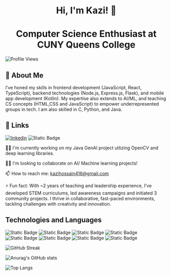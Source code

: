 <h1 align="center">
Hi, I'm Kazi! 👋
</h1>
<h1 align="center">
Computer Science Enthusiast at CUNY Queens College
</h1>

![Profile Views](https://komarev.com/ghpvc/?username=kazih436&color=blueviolet)


## 🚀 About Me
I’ve honed my skills in frontend development (JavaScript, React, TypeScript), backend technologies (Node.js, Express.js, Flask), and mobile app development (Kotlin). My expertise also extends to AI/ML, and teaching CS concepts (HTML,CSS and JavaScript) to empower underrepresented groups in tech. I am also skilled in C, Python, and Java.


## 🔗 Links
[![linkedin](https://img.shields.io/badge/linkedin-0A66C2?style=for-the-badge&logo=linkedin&logoColor=white)](https://www.linkedin.com/in/kazi19/)
![Static Badge](https://img.shields.io/badge/gmail-%23EA4335?style=for-the-badge&logo=gmail&logoColor=white&logoSize=auto)


👩‍💻 I'm currently working on my Java GenAI project utlizing OpenCV and deep learning libraries. 

👯‍♀️ I'm looking to collaborate on AI/ Machine learning projects!

📫 How to reach me: kazihossain416@gmail.com

⚡️ Fun fact: With ~2 years of teaching and leadership experience, I’ve developed STEM curriculums, led awareness campaigns and initiated 3 community projects. I thrive in collaborative, fast-paced environments, tackling challenges with creativity and innovation. 


## Technologies and Languages 
![Static Badge](https://img.shields.io/badge/React-61DAFB?style=for-the-badge&logo=react&logoSize=auto&labelColor=black)
![Static Badge](https://img.shields.io/badge/node.js-%235FA04E?style=for-the-badge&logo=node.js&logoSize=auto&labelColor=black)
![Static Badge](https://img.shields.io/badge/C%2B%2B-%2300599C?style=for-the-badge&logo=cplusplus&logoSize=auto&labelColor=black)
![Static Badge](https://img.shields.io/badge/javascript-%23F7DF1E?style=for-the-badge&logo=javascript&logoSize=auto&labelColor=black)
![Static Badge](https://img.shields.io/badge/kotlin-%237F52FF?style=for-the-badge&logo=kotlin&logoSize=auto&labelColor=black)
![Static Badge](https://img.shields.io/badge/css-%23663399?style=for-the-badge&logo=css&logoSize=auto&labelColor=black)
![Static Badge](https://img.shields.io/badge/git-%23F05032?style=for-the-badge&logo=git&logoSize=auto&labelColor=black)
![Static Badge](https://img.shields.io/badge/python-%233776AB?style=for-the-badge&logo=python&logoSize=auto&labelColor=black)

![GitHub Streak](https://streak-stats.demolab.com/?user=kazih436&theme=dark)

![Anurag's GitHub stats](https://github-readme-stats.vercel.app/api?username=kazih436&show_icons=true&theme=transparent)

![Top Langs](https://github-readme-stats.vercel.app/api/top-langs/?username=kazih436&layout=compact)





